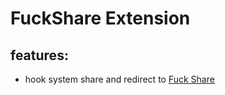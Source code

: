 # FuckShare Extension

## features:
- hook system share and redirect to [Fuck Share](https://github.com/FuckApk/FuckShare)
